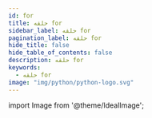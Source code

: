 ```yaml
---
id: for
title: حلقه for
sidebar_label: حلقه for
pagination_label: حلقه for
hide_title: false
hide_table_of_contents: false
description: حلقه for
keywords:
  - حلقه for
image: "img/python/python-logo.svg"
---
```


import Image from '@theme/IdealImage';
